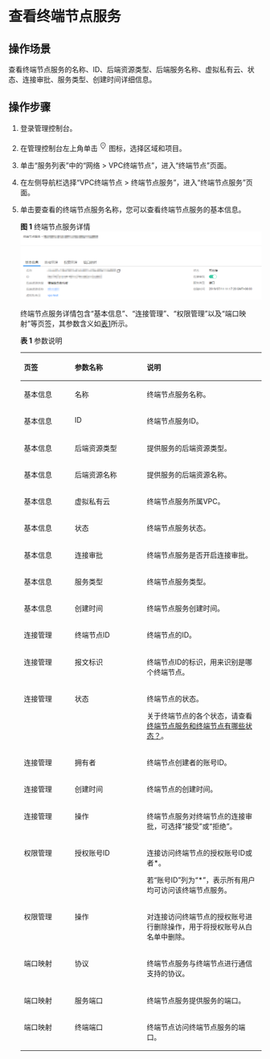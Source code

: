 # 查看终端节点服务<a name="zh-cn_topic_0131645183"></a>

## 操作场景<a name="section85216505244"></a>

查看终端节点服务的名称、ID、后端资源类型、后端服务名称、虚拟私有云、状态、连接审批、服务类型、创建时间详细信息。

## 操作步骤<a name="section15309424142016"></a>

1.  登录管理控制台。
2.  在管理控制台左上角单击![](figures/d00356810-云计算开发部-公有云_IaaS-image-f1cac6ef-c4f7-462b-a7f1-85e988937e64.png)图标，选择区域和项目。
3.  单击“服务列表”中的“网络 \> VPC终端节点”，进入“终端节点”页面。
4.  在左侧导航栏选择“VPC终端节点 \> 终端节点服务”，进入“终端节点服务”页面。
5.  单击要查看的终端节点服务名称，您可以查看终端节点服务的基本信息。

    **图 1**  终端节点服务详情<a name="fig81291249174317"></a>  
    ![](figures/终端节点服务详情.png "终端节点服务详情")

    终端节点服务详情包含“基本信息”、“连接管理”、“权限管理”以及“端口映射”等页签，其参数含义如[表1](#table11373229195910)所示。

    **表 1**  参数说明

    <a name="table11373229195910"></a>
    <table><thead align="left"><tr id="row123731829185916"><th class="cellrowborder" valign="top" width="21.09%" id="mcps1.2.4.1.1"><p id="p884314912598"><a name="p884314912598"></a><a name="p884314912598"></a>页签</p>
    </th>
    <th class="cellrowborder" valign="top" width="29.849999999999998%" id="mcps1.2.4.1.2"><p id="p7373142911592"><a name="p7373142911592"></a><a name="p7373142911592"></a>参数名称</p>
    </th>
    <th class="cellrowborder" valign="top" width="49.059999999999995%" id="mcps1.2.4.1.3"><p id="p1037310293590"><a name="p1037310293590"></a><a name="p1037310293590"></a>说明</p>
    </th>
    </tr>
    </thead>
    <tbody><tr id="row6601518175912"><td class="cellrowborder" valign="top" width="21.09%" headers="mcps1.2.4.1.1 "><p id="p1732319571221"><a name="p1732319571221"></a><a name="p1732319571221"></a>基本信息</p>
    </td>
    <td class="cellrowborder" valign="top" width="29.849999999999998%" headers="mcps1.2.4.1.2 "><p id="p136021118205912"><a name="p136021118205912"></a><a name="p136021118205912"></a>名称</p>
    </td>
    <td class="cellrowborder" valign="top" width="49.059999999999995%" headers="mcps1.2.4.1.3 "><p id="p66023186590"><a name="p66023186590"></a><a name="p66023186590"></a>终端节点服务名称。</p>
    </td>
    </tr>
    <tr id="row6602718105914"><td class="cellrowborder" valign="top" width="21.09%" headers="mcps1.2.4.1.1 "><p id="p20391181262713"><a name="p20391181262713"></a><a name="p20391181262713"></a>基本信息</p>
    </td>
    <td class="cellrowborder" valign="top" width="29.849999999999998%" headers="mcps1.2.4.1.2 "><p id="p360218189596"><a name="p360218189596"></a><a name="p360218189596"></a>ID</p>
    </td>
    <td class="cellrowborder" valign="top" width="49.059999999999995%" headers="mcps1.2.4.1.3 "><p id="p6602141819595"><a name="p6602141819595"></a><a name="p6602141819595"></a>终端节点服务ID。</p>
    </td>
    </tr>
    <tr id="row1660320181596"><td class="cellrowborder" valign="top" width="21.09%" headers="mcps1.2.4.1.1 "><p id="p639191262718"><a name="p639191262718"></a><a name="p639191262718"></a>基本信息</p>
    </td>
    <td class="cellrowborder" valign="top" width="29.849999999999998%" headers="mcps1.2.4.1.2 "><p id="p760319185599"><a name="p760319185599"></a><a name="p760319185599"></a>后端资源类型</p>
    </td>
    <td class="cellrowborder" valign="top" width="49.059999999999995%" headers="mcps1.2.4.1.3 "><p id="p156038185594"><a name="p156038185594"></a><a name="p156038185594"></a>提供服务的后端资源类型。</p>
    </td>
    </tr>
    <tr id="row1260311185593"><td class="cellrowborder" valign="top" width="21.09%" headers="mcps1.2.4.1.1 "><p id="p1039151214278"><a name="p1039151214278"></a><a name="p1039151214278"></a>基本信息</p>
    </td>
    <td class="cellrowborder" valign="top" width="29.849999999999998%" headers="mcps1.2.4.1.2 "><p id="p1160321818599"><a name="p1160321818599"></a><a name="p1160321818599"></a>后端资源名称</p>
    </td>
    <td class="cellrowborder" valign="top" width="49.059999999999995%" headers="mcps1.2.4.1.3 "><p id="p6603118195917"><a name="p6603118195917"></a><a name="p6603118195917"></a>提供服务的后端资源名称。</p>
    </td>
    </tr>
    <tr id="row1603161817598"><td class="cellrowborder" valign="top" width="21.09%" headers="mcps1.2.4.1.1 "><p id="p2391812132718"><a name="p2391812132718"></a><a name="p2391812132718"></a>基本信息</p>
    </td>
    <td class="cellrowborder" valign="top" width="29.849999999999998%" headers="mcps1.2.4.1.2 "><p id="p17603618185915"><a name="p17603618185915"></a><a name="p17603618185915"></a>虚拟私有云</p>
    </td>
    <td class="cellrowborder" valign="top" width="49.059999999999995%" headers="mcps1.2.4.1.3 "><p id="p6603118115914"><a name="p6603118115914"></a><a name="p6603118115914"></a>终端节点服务所属VPC。</p>
    </td>
    </tr>
    <tr id="row9659329903"><td class="cellrowborder" valign="top" width="21.09%" headers="mcps1.2.4.1.1 "><p id="p8391912132715"><a name="p8391912132715"></a><a name="p8391912132715"></a>基本信息</p>
    </td>
    <td class="cellrowborder" valign="top" width="29.849999999999998%" headers="mcps1.2.4.1.2 "><p id="p36595295020"><a name="p36595295020"></a><a name="p36595295020"></a>状态</p>
    </td>
    <td class="cellrowborder" valign="top" width="49.059999999999995%" headers="mcps1.2.4.1.3 "><p id="p365918293014"><a name="p365918293014"></a><a name="p365918293014"></a>终端节点服务状态。</p>
    </td>
    </tr>
    <tr id="row1465962910011"><td class="cellrowborder" valign="top" width="21.09%" headers="mcps1.2.4.1.1 "><p id="p1939120124273"><a name="p1939120124273"></a><a name="p1939120124273"></a>基本信息</p>
    </td>
    <td class="cellrowborder" valign="top" width="29.849999999999998%" headers="mcps1.2.4.1.2 "><p id="p1965912291309"><a name="p1965912291309"></a><a name="p1965912291309"></a>连接审批</p>
    </td>
    <td class="cellrowborder" valign="top" width="49.059999999999995%" headers="mcps1.2.4.1.3 "><p id="p1165915291105"><a name="p1165915291105"></a><a name="p1165915291105"></a>终端节点服务是否开启连接审批。</p>
    </td>
    </tr>
    <tr id="row1865942911010"><td class="cellrowborder" valign="top" width="21.09%" headers="mcps1.2.4.1.1 "><p id="p103918120274"><a name="p103918120274"></a><a name="p103918120274"></a>基本信息</p>
    </td>
    <td class="cellrowborder" valign="top" width="29.849999999999998%" headers="mcps1.2.4.1.2 "><p id="p12793443359"><a name="p12793443359"></a><a name="p12793443359"></a>服务类型</p>
    </td>
    <td class="cellrowborder" valign="top" width="49.059999999999995%" headers="mcps1.2.4.1.3 "><p id="p206596291010"><a name="p206596291010"></a><a name="p206596291010"></a>终端节点服务类型。</p>
    </td>
    </tr>
    <tr id="row1665992916016"><td class="cellrowborder" valign="top" width="21.09%" headers="mcps1.2.4.1.1 "><p id="p33911212152711"><a name="p33911212152711"></a><a name="p33911212152711"></a>基本信息</p>
    </td>
    <td class="cellrowborder" valign="top" width="29.849999999999998%" headers="mcps1.2.4.1.2 "><p id="p577414111355"><a name="p577414111355"></a><a name="p577414111355"></a>创建时间</p>
    </td>
    <td class="cellrowborder" valign="top" width="49.059999999999995%" headers="mcps1.2.4.1.3 "><p id="p186591299014"><a name="p186591299014"></a><a name="p186591299014"></a>终端节点服务创建时间。</p>
    </td>
    </tr>
    <tr id="row1373142925914"><td class="cellrowborder" valign="top" width="21.09%" headers="mcps1.2.4.1.1 "><p id="p2843209125918"><a name="p2843209125918"></a><a name="p2843209125918"></a>连接管理</p>
    </td>
    <td class="cellrowborder" valign="top" width="29.849999999999998%" headers="mcps1.2.4.1.2 "><p id="p437313292597"><a name="p437313292597"></a><a name="p437313292597"></a>终端节点ID</p>
    </td>
    <td class="cellrowborder" valign="top" width="49.059999999999995%" headers="mcps1.2.4.1.3 "><p id="p1237342911592"><a name="p1237342911592"></a><a name="p1237342911592"></a>终端节点的ID。</p>
    </td>
    </tr>
    <tr id="row1931215511014"><td class="cellrowborder" valign="top" width="21.09%" headers="mcps1.2.4.1.1 "><p id="p141441717172713"><a name="p141441717172713"></a><a name="p141441717172713"></a>连接管理</p>
    </td>
    <td class="cellrowborder" valign="top" width="29.849999999999998%" headers="mcps1.2.4.1.2 "><p id="p73131155602"><a name="p73131155602"></a><a name="p73131155602"></a>报文标识</p>
    </td>
    <td class="cellrowborder" valign="top" width="49.059999999999995%" headers="mcps1.2.4.1.3 "><p id="p13313115516018"><a name="p13313115516018"></a><a name="p13313115516018"></a>终端节点ID的标识，用来识别是哪个终端节点。</p>
    </td>
    </tr>
    <tr id="row1788517341318"><td class="cellrowborder" valign="top" width="21.09%" headers="mcps1.2.4.1.1 "><p id="p814521710279"><a name="p814521710279"></a><a name="p814521710279"></a>连接管理</p>
    </td>
    <td class="cellrowborder" valign="top" width="29.849999999999998%" headers="mcps1.2.4.1.2 "><p id="p1084733910114"><a name="p1084733910114"></a><a name="p1084733910114"></a>状态</p>
    </td>
    <td class="cellrowborder" valign="top" width="49.059999999999995%" headers="mcps1.2.4.1.3 "><p id="p1290225213217"><a name="p1290225213217"></a><a name="p1290225213217"></a>终端节点的状态。</p>
    <p id="p188861834919"><a name="p188861834919"></a><a name="p188861834919"></a>关于终端节点的各个状态，请查看<a href="https://support.huaweicloud.com/vpcep_faq/zh-cn_topic_0168836900.html" target="_blank" rel="noopener noreferrer">终端节点服务和终端节点有哪些状态？</a>。</p>
    </td>
    </tr>
    <tr id="row194731557216"><td class="cellrowborder" valign="top" width="21.09%" headers="mcps1.2.4.1.1 "><p id="p131457177273"><a name="p131457177273"></a><a name="p131457177273"></a>连接管理</p>
    </td>
    <td class="cellrowborder" valign="top" width="29.849999999999998%" headers="mcps1.2.4.1.2 "><p id="p1547314559217"><a name="p1547314559217"></a><a name="p1547314559217"></a>拥有者</p>
    </td>
    <td class="cellrowborder" valign="top" width="49.059999999999995%" headers="mcps1.2.4.1.3 "><p id="p1747319557218"><a name="p1747319557218"></a><a name="p1747319557218"></a>终端节点创建者的账号ID。</p>
    </td>
    </tr>
    <tr id="row148914485317"><td class="cellrowborder" valign="top" width="21.09%" headers="mcps1.2.4.1.1 "><p id="p8145117192711"><a name="p8145117192711"></a><a name="p8145117192711"></a>连接管理</p>
    </td>
    <td class="cellrowborder" valign="top" width="29.849999999999998%" headers="mcps1.2.4.1.2 "><p id="p8890481319"><a name="p8890481319"></a><a name="p8890481319"></a>创建时间</p>
    </td>
    <td class="cellrowborder" valign="top" width="49.059999999999995%" headers="mcps1.2.4.1.3 "><p id="p11902048934"><a name="p11902048934"></a><a name="p11902048934"></a>终端节点的创建时间。</p>
    </td>
    </tr>
    <tr id="row20920431747"><td class="cellrowborder" valign="top" width="21.09%" headers="mcps1.2.4.1.1 "><p id="p2145131712278"><a name="p2145131712278"></a><a name="p2145131712278"></a>连接管理</p>
    </td>
    <td class="cellrowborder" valign="top" width="29.849999999999998%" headers="mcps1.2.4.1.2 "><p id="p109204312410"><a name="p109204312410"></a><a name="p109204312410"></a>操作</p>
    </td>
    <td class="cellrowborder" valign="top" width="49.059999999999995%" headers="mcps1.2.4.1.3 "><p id="p69207319419"><a name="p69207319419"></a><a name="p69207319419"></a>终端节点服务对终端节点的连接审批，可选择“接受”或“拒绝”。</p>
    </td>
    </tr>
    <tr id="row491115378110"><td class="cellrowborder" valign="top" width="21.09%" headers="mcps1.2.4.1.1 "><p id="p0325114917311"><a name="p0325114917311"></a><a name="p0325114917311"></a>权限管理</p>
    </td>
    <td class="cellrowborder" valign="top" width="29.849999999999998%" headers="mcps1.2.4.1.2 "><p id="p11203112651319"><a name="p11203112651319"></a><a name="p11203112651319"></a>授权账号ID</p>
    </td>
    <td class="cellrowborder" valign="top" width="49.059999999999995%" headers="mcps1.2.4.1.3 "><p id="p6371115016133"><a name="p6371115016133"></a><a name="p6371115016133"></a>连接访问终端节点的授权账号ID或者*。</p>
    <p id="p391133715118"><a name="p391133715118"></a><a name="p391133715118"></a>若“账号ID”列为“*”，表示所有用户均可访问该终端节点服务。</p>
    </td>
    </tr>
    <tr id="row163028403116"><td class="cellrowborder" valign="top" width="21.09%" headers="mcps1.2.4.1.1 "><p id="p173751352112711"><a name="p173751352112711"></a><a name="p173751352112711"></a>权限管理</p>
    </td>
    <td class="cellrowborder" valign="top" width="29.849999999999998%" headers="mcps1.2.4.1.2 "><p id="p103025404114"><a name="p103025404114"></a><a name="p103025404114"></a>操作</p>
    </td>
    <td class="cellrowborder" valign="top" width="49.059999999999995%" headers="mcps1.2.4.1.3 "><p id="p53021640214"><a name="p53021640214"></a><a name="p53021640214"></a>对连接访问终端节点的授权账号进行删除操作，用于将授权账号从白名单中删除。</p>
    </td>
    </tr>
    <tr id="row109693491717"><td class="cellrowborder" valign="top" width="21.09%" headers="mcps1.2.4.1.1 "><p id="p10982151318418"><a name="p10982151318418"></a><a name="p10982151318418"></a>端口映射</p>
    </td>
    <td class="cellrowborder" valign="top" width="29.849999999999998%" headers="mcps1.2.4.1.2 "><p id="p139699494119"><a name="p139699494119"></a><a name="p139699494119"></a>协议</p>
    </td>
    <td class="cellrowborder" valign="top" width="49.059999999999995%" headers="mcps1.2.4.1.3 "><p id="p79691149615"><a name="p79691149615"></a><a name="p79691149615"></a>终端节点服务与终端节点进行通信支持的协议。</p>
    </td>
    </tr>
    <tr id="row5121531413"><td class="cellrowborder" valign="top" width="21.09%" headers="mcps1.2.4.1.1 "><p id="p11579625192712"><a name="p11579625192712"></a><a name="p11579625192712"></a>端口映射</p>
    </td>
    <td class="cellrowborder" valign="top" width="29.849999999999998%" headers="mcps1.2.4.1.2 "><p id="p153772013143615"><a name="p153772013143615"></a><a name="p153772013143615"></a>服务端口</p>
    </td>
    <td class="cellrowborder" valign="top" width="49.059999999999995%" headers="mcps1.2.4.1.3 "><p id="p111310537120"><a name="p111310537120"></a><a name="p111310537120"></a>终端节点服务提供服务的端口。</p>
    </td>
    </tr>
    <tr id="row176299161224"><td class="cellrowborder" valign="top" width="21.09%" headers="mcps1.2.4.1.1 "><p id="p55792025162714"><a name="p55792025162714"></a><a name="p55792025162714"></a>端口映射</p>
    </td>
    <td class="cellrowborder" valign="top" width="29.849999999999998%" headers="mcps1.2.4.1.2 "><p id="p16294169210"><a name="p16294169210"></a><a name="p16294169210"></a>终端端口</p>
    </td>
    <td class="cellrowborder" valign="top" width="49.059999999999995%" headers="mcps1.2.4.1.3 "><p id="p6629161611211"><a name="p6629161611211"></a><a name="p6629161611211"></a>终端节点访问终端节点服务的端口。</p>
    </td>
    </tr>
    </tbody>
    </table>


